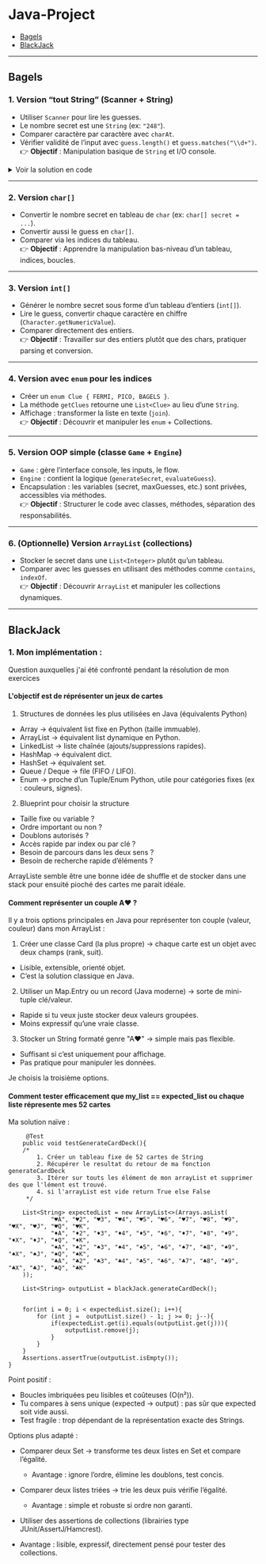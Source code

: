# Java-Project

- [Bagels](#bagels)
- [BlackJack](#blackjack)

---

## Bagels

### 1. Version “tout String” (Scanner + String)
- Utiliser `Scanner` pour lire les guesses.  
- Le nombre secret est une `String` (ex: `"248"`).  
- Comparer caractère par caractère avec `charAt`.  
- Vérifier validité de l’input avec `guess.length()` et `guess.matches("\\d+")`.  
👉 **Objectif** : Manipulation basique de `String` et I/O console.


<details>
  <summary>Voir la solution en code</summary>
  
    public class HelloWorld {
    ... Code to do.
</details> 

---

### 2. Version `char[]`
- Convertir le nombre secret en tableau de `char` (ex: `char[] secret = ...`).  
- Convertir aussi le guess en `char[]`.  
- Comparer via les indices du tableau.  
👉 **Objectif** : Apprendre la manipulation bas-niveau d’un tableau, indices, boucles.

---

### 3. Version `int[]`
- Générer le nombre secret sous forme d’un tableau d’entiers (`int[]`).  
- Lire le guess, convertir chaque caractère en chiffre (`Character.getNumericValue`).  
- Comparer directement des entiers.  
👉 **Objectif** : Travailler sur des entiers plutôt que des chars, pratiquer parsing et conversion.

---

### 4. Version avec `enum` pour les indices
- Créer un `enum Clue { FERMI, PICO, BAGELS }`.  
- La méthode `getClues` retourne une `List<Clue>` au lieu d’une `String`.  
- Affichage : transformer la liste en texte (`join`).  
👉 **Objectif** : Découvrir et manipuler les `enum` + Collections.

---

### 5. Version OOP simple (classe `Game` + `Engine`)
- `Game` : gère l’interface console, les inputs, le flow.  
- `Engine` : contient la logique (`generateSecret`, `evaluateGuess`).  
- Encapsulation : les variables (secret, maxGuesses, etc.) sont privées, accessibles via méthodes.  
👉 **Objectif** : Structurer le code avec classes, méthodes, séparation des responsabilités.

---

### 6. (Optionnelle) Version `ArrayList` (collections)
- Stocker le secret dans une `List<Integer>` plutôt qu’un tableau.  
- Comparer avec les guesses en utilisant des méthodes comme `contains`, `indexOf`.  
👉 **Objectif** : Découvrir `ArrayList` et manipuler les collections dynamiques.

---

## BlackJack
### 1. Mon implémentation :
 Question auxquelles j'ai été confronté pendant la résolution de mon exercices

#### L'objectif est de réprésenter un jeux de cartes  
1. Structures de données les plus utilisées en Java (équivalents Python)
- Array → équivalent list fixe en Python (taille immuable).
- ArrayList → équivalent list dynamique en Python.
- LinkedList → liste chaînée (ajouts/suppressions rapides).
- HashMap → équivalent dict.
- HashSet → équivalent set.
- Queue / Deque → file (FIFO / LIFO).
- Enum → proche d’un Tuple/Enum Python, utile pour catégories fixes (ex : couleurs, signes).

2. Blueprint pour choisir la structure
- Taille fixe ou variable ?
- Ordre important ou non ?
- Doublons autorisés ?
- Accès rapide par index ou par clé ?
- Besoin de parcours dans les deux sens ?
- Besoin de recherche rapide d’éléments ?

ArrayListe semble être une bonne idée de shuffle et de stocker dans une stack pour ensuité pioché des cartes me parait idéale.

#### Comment représenter un couple A♥ ? 
Il y a trois options principales en Java pour représenter ton couple (valeur, couleur) dans mon ArrayList :
1. Créer une classe Card (la plus propre) → chaque carte est un objet avec deux champs (rank, suit).
- Lisible, extensible, orienté objet.
- C’est la solution classique en Java.

2. Utiliser un Map.Entry ou un record (Java moderne) → sorte de mini-tuple clé/valeur.
- Rapide si tu veux juste stocker deux valeurs groupées.
- Moins expressif qu’une vraie classe.

3. Stocker un String formaté genre "A♥" → simple mais pas flexible.
- Suffisant si c’est uniquement pour affichage.
- Pas pratique pour manipuler les données.

Je choisis la troisième options.

#### Comment tester efficacement que my_list<String> == expected_list<String> ou chaque liste répresente mes 52 cartes

Ma solution naïve :
         
         @Test
        public void testGenerateCardDeck(){
        /*
            1. Créer un tableau fixe de 52 cartes de String
            2. Récupérer le resultat du retour de ma fonction generateCardDeck
            3. Itérer sur touts les élément de mon arrayList et supprimer des que l'lément est trouvé.
            4. si l'arrayList est vide return True else False
         */

        List<String> expectedList = new ArrayList<>(Arrays.asList(
                "♥A", "♥2", "♥3", "♥4", "♥5", "♥6", "♥7", "♥8", "♥9", "♥X", "♥J", "♥Q", "♥K",
                "♦A", "♦2", "♦3", "♦4", "♦5", "♦6", "♦7", "♦8", "♦9", "♦X", "♦J", "♦Q", "♦K",
                "♠A", "♠2", "♠3", "♠4", "♠5", "♠6", "♠7", "♠8", "♠9", "♠X", "♠J", "♠Q", "♠K",
                "♣A", "♣2", "♣3", "♣4", "♣5", "♣6", "♣7", "♣8", "♣9", "♣X", "♣J", "♣Q", "♣K"
        ));

        List<String> outputList = blackJack.generateCardDeck();


        for(int i = 0; i < expectedList.size(); i++){
            for (int j =  outputList.size() - 1; j >= 0; j--){
                if(expectedList.get(i).equals(outputList.get(j))){
                    outputList.remove(j);
                }
            }
        }
        Assertions.assertTrue(outputList.isEmpty());
    }

Point positif : 
- Boucles imbriquées peu lisibles et coûteuses (O(n²)).
- Tu compares à sens unique (expected → output) : pas sûr que expected soit vide aussi.
- Test fragile : trop dépendant de la représentation exacte des Strings.

Options plus adapté :
- Comparer deux Set → transforme tes deux listes en Set et compare l’égalité.
  - Avantage : ignore l’ordre, élimine les doublons, test concis.

- Comparer deux listes triées → trie les deux puis vérifie l’égalité.
  - Avantage : simple et robuste si ordre non garanti.

- Utiliser des assertions de collections (librairies type JUnit/AssertJ/Hamcrest).
 - Avantage : lisible, expressif, directement pensé pour tester des collections.
